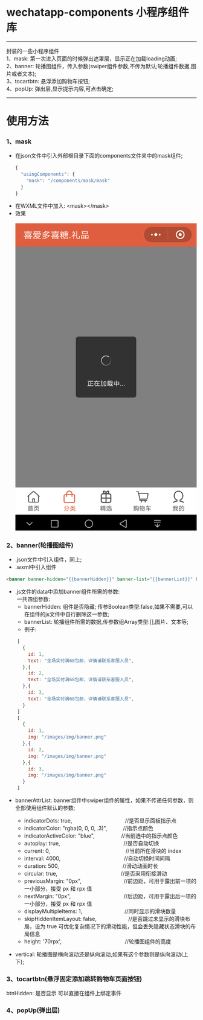 # wechatapp-components 小程序组件库

********
封装的一些小程序组件<br>
1、mask: 第一次进入页面的时候弹出遮罩层，显示正在加载loading动画;<br>
2、banner: 轮播图组件，传入参数(swiper组件参数,不传为默认;轮播组件数据,图片或者文本);<br>
3、tocartbtn: 悬浮添加购物车按钮;<br>
4、popUp: 弹出层,显示提示内容,可点击确定;
********

# 使用方法
### 1、mask<br>
* 在json文件中引入外部根目录下面的components文件夹中的mask组件;<br>
  ```Javascript
  {
    "usingComponents": {
      "mask": "/components/mask/mask"
    }
  }
  ```
* 在WXML文件中加入: \<mask>\</mask>
* 效果<br>
  ![mask](https://github.com/FM2018/wechatapp-components/raw/master/img/mask.png)

### 2、banner(轮播图组件)
* .json文件中引入组件，同上;
* .wxml中引入组件<br>
```Html
<banner banner-hidden="{{bannerHidden}}" banner-list="{{bannerList}}" banner-attr-list="{{bannerAttrList}}" vertical="{{vertical}}"></banner>
```
* .js文件的data中添加banner组件所需的参数: <br>
  一共四组参数: <br>
	* bannerHidden: 组件是否隐藏; 传参Boolean类型:false,如果不需要,可以在组件的js文件中自行删除这一参数;
	* bannerList: 轮播组件所需的数据,传参数组Array类型:[],图片、文本等;
	* 例子: 
```Javascript
    [
      {
        id: 1,
        text: "全场实付满68包邮，详情请联系客服人员",
      },{
        id: 2,
        text: "全场实付满68包邮，详情请联系客服人员",
      },{
        id: 3,
        text: "全场实付满68包邮，详情请联系客服人员",
      }
    ]
    [
      {
        id: 1,
        img: "/images/img/banner.png" 
      },{
        id: 2,
        img: "/images/img/banner.png"
      },{
        id: 3,
        img: "/images/img/banner.png"
      }
    ]
``` 
    
 * bannerAttrList: banner组件中swiper组件的属性，如果不传递任何参数，则全部使用组件默认的参数;
 	- indicatorDots: true,　　　　　　　　　　//是否显示面板指示点
 	- indicatorColor: "rgba(0, 0, 0, .3)",　　　//指示点颜色 
 	- indicatorActiveColor: "blue",　　　　　//当前选中的指示点颜色
 	- autoplay: true,　　　　　　　　　　　　//是否自动切换
 	- current: 0,　　　　　　　　　　　　　　 //当前所在滑块的 index
 	- interval: 4000,　　　　　　　　　　　　//自动切换时间间隔
 	- duration: 500,　　　　　　　　　　　　//滑动动画时长
 	- circular: true,　　　　　　　　　　　　//是否采用衔接滑动
 	- previousMargin: "0px",　　　　　　　　//前边距，可用于露出前一项的一小部分，接受 px 和 rpx 值
 	- nextMargin: "0px",　　　　　　　　　　//后边距，可用于露出后一项的一小部分，接受 px 和 rpx 值
 	- displayMultipleItems: 1,　　　　　　　　//同时显示的滑块数量
 	- skipHiddenItemLayout: false,　　　　　　//是否跳过未显示的滑块布局，设为 true 可优化复杂情况下的滑动性能，但会丢失隐藏状态滑块的布局信息
 	- height: '70rpx',　　　　　　　　　　　　//轮播图组件的高度
 
 * vertical: 轮播图是横向滚动还是纵向滚动,如果有这个参数则是纵向滚动(上下);

### 3、tocartbtn(悬浮固定添加跳转购物车页面按钮)
<tocartbtn btn-hidden="{{btnHidden}}" bindtap=""><tocartbtn>
btnHidden: 是否显示
可以直接在组件上绑定事件
  
### 4、popUp(弹出层)

  
